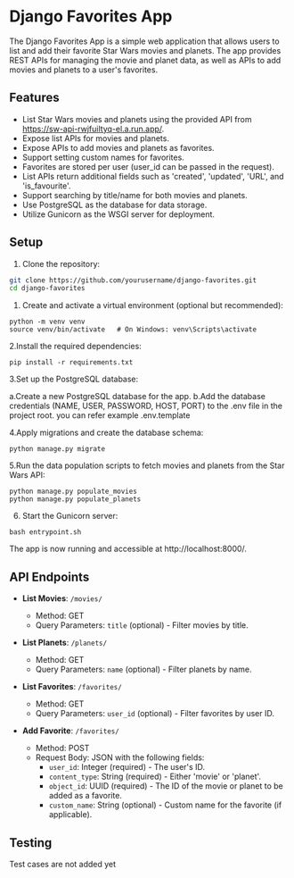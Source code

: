 # Django Favorites App

The Django Favorites App is a simple web application that allows users to list and add their favorite Star Wars movies and planets. The app provides REST APIs for managing the movie and planet data, as well as APIs to add movies and planets to a user's favorites.

## Features

- List Star Wars movies and planets using the provided API from https://sw-api-rwjfuiltyq-el.a.run.app/.
- Expose list APIs for movies and planets.
- Expose APIs to add movies and planets as favorites.
- Support setting custom names for favorites.
- Favorites are stored per user (user_id can be passed in the request).
- List APIs return additional fields such as 'created', 'updated', 'URL', and 'is_favourite'.
- Support searching by title/name for both movies and planets.
- Use PostgreSQL as the database for data storage.
- Utilize Gunicorn as the WSGI server for deployment.

## Setup

1. Clone the repository:

```bash
git clone https://github.com/yourusername/django-favorites.git
cd django-favorites
```

1. Create and activate a virtual environment (optional but recommended):
```shell
python -m venv venv
source venv/bin/activate   # On Windows: venv\Scripts\activate
```

2.Install the required dependencies:
```shell
pip install -r requirements.txt
```

3.Set up the PostgreSQL database:

 a.Create a new PostgreSQL database for the app.
 b.Add the database credentials (NAME, USER, PASSWORD, HOST, PORT) to the .env file in the project root. you can refer example .env.template
 
4.Apply migrations and create the database schema:
```shell
python manage.py migrate
```

5.Run the data population scripts to fetch movies and planets from the Star Wars API:
```shell
python manage.py populate_movies
python manage.py populate_planets
```
6. Start the Gunicorn server:
```shell
bash entrypoint.sh
```

The app is now running and accessible at http://localhost:8000/.

## API Endpoints

- **List Movies**: `/movies/`
  - Method: GET
  - Query Parameters: `title` (optional) - Filter movies by title.

- **List Planets**: `/planets/`
  - Method: GET
  - Query Parameters: `name` (optional) - Filter planets by name.

- **List Favorites**: `/favorites/`
  - Method: GET
  - Query Parameters: `user_id` (optional) - Filter favorites by user ID.

- **Add Favorite**: `/favorites/`
  - Method: POST
  - Request Body: JSON with the following fields:
    - `user_id`: Integer (required) - The user's ID.
    - `content_type`: String (required) - Either 'movie' or 'planet'.
    - `object_id`: UUID (required) - The ID of the movie or planet to be added as a favorite.
    - `custom_name`: String (optional) - Custom name for the favorite (if applicable).




## Testing
Test cases are not added yet
